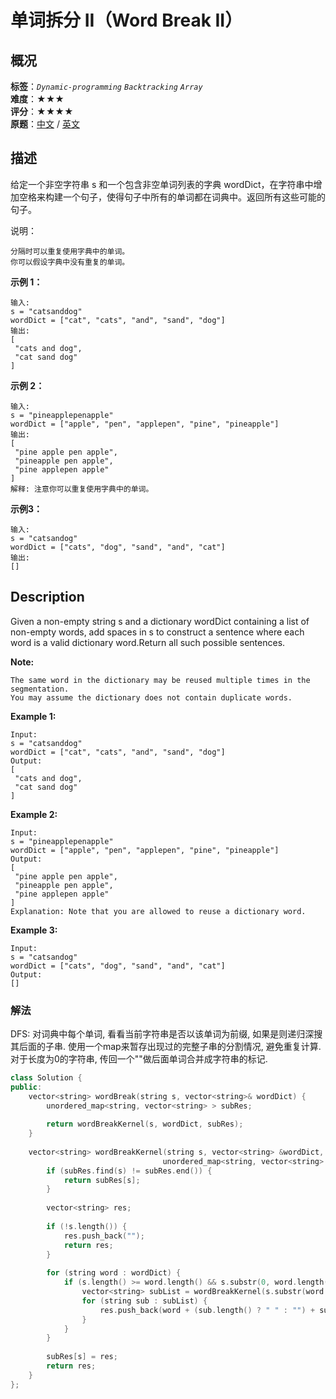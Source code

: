 # 单词拆分 II（Word Break II）
## 概况
**标签**：*`Dynamic-programming`*  *`Backtracking`*  *`Array`*<br>
**难度**：★★★<br>
**评分**：★★★★<br>
**原题**：[中文](https://leetcode-cn.com/problems/word-break-ii) / [英文](https://leetcode.com/problems/word-break-ii)

## 描述

给定一个非空字符串 s 和一个包含非空单词列表的字典 wordDict，在字符串中增加空格来构建一个句子，使得句子中所有的单词都在词典中。返回所有这些可能的句子。

说明：

	分隔时可以重复使用字典中的单词。
	你可以假设字典中没有重复的单词。

**示例 1：**
```
输入:
s = "catsanddog"
wordDict = ["cat", "cats", "and", "sand", "dog"]
输出:
[
 "cats and dog",
 "cat sand dog"
]
```

**示例 2：**
```
输入:
s = "pineapplepenapple"
wordDict = ["apple", "pen", "applepen", "pine", "pineapple"]
输出:
[
 "pine apple pen apple",
 "pineapple pen apple",
 "pine applepen apple"
]
解释: 注意你可以重复使用字典中的单词。
```

**示例3：**
```
输入:
s = "catsandog"
wordDict = ["cats", "dog", "sand", "and", "cat"]
输出:
[]
```

## Description
Given a non-empty string s and a dictionary wordDict containing a list of non-empty words, add spaces in s to construct a sentence where each word is a valid dictionary word.Return all such possible sentences.

**Note:**

	The same word in the dictionary may be reused multiple times in the segmentation.
	You may assume the dictionary does not contain duplicate words.

**Example 1:**
```
Input:
s = "catsanddog"
wordDict = ["cat", "cats", "and", "sand", "dog"]
Output:
[
 "cats and dog",
 "cat sand dog"
]
```

**Example 2:**
```
Input:
s = "pineapplepenapple"
wordDict = ["apple", "pen", "applepen", "pine", "pineapple"]
Output:
[
 "pine apple pen apple",
 "pineapple pen apple",
 "pine applepen apple"
]
Explanation: Note that you are allowed to reuse a dictionary word.
```

**Example 3:**
```
Input:
s = "catsandog"
wordDict = ["cats", "dog", "sand", "and", "cat"]
Output:
[]
```


### 解法
DFS: 对词典中每个单词, 看看当前字符串是否以该单词为前缀, 如果是则递归深搜其后面的子串. 使用一个map来暂存出现过的完整子串的分割情况, 避免重复计算. 对于长度为0的字符串, 传回一个""做后面单词合并成字符串的标记.
```c++
class Solution {
public:
    vector<string> wordBreak(string s, vector<string>& wordDict) {
        unordered_map<string, vector<string> > subRes;
        
        return wordBreakKernel(s, wordDict, subRes);
    }
    
    vector<string> wordBreakKernel(string s, vector<string> &wordDict, 
                                  unordered_map<string, vector<string> > &subRes) {
        if (subRes.find(s) != subRes.end()) {
            return subRes[s];
        }
        
        vector<string> res;
        
        if (!s.length()) {
            res.push_back("");
            return res;
        }
        
        for (string word : wordDict) {
            if (s.length() >= word.length() && s.substr(0, word.length()) == word) {
                vector<string> subList = wordBreakKernel(s.substr(word.length()), wordDict, subRes);
                for (string sub : subList) {
                    res.push_back(word + (sub.length() ? " " : "") + sub);
                }
            }
        }
        
        subRes[s] = res;
        return res;
    }
};
```